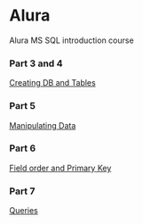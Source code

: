 # Alura
Alura MS SQL introduction course


### Part 3 and 4
[Creating DB and Tables](Alura/Creating%20DB%20and%20Tables.md)

### Part 5
[Manipulating Data](Alura/Manipulating%20Data.md)

### Part 6
[Field order and Primary Key](Alura/Field%20order%20and%20Primary%20Key.md)

### Part 7
[Queries](Alura/Queries.md)